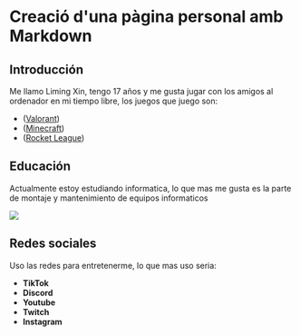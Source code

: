 # Creació d'una pàgina personal amb Markdown

## Introducción
Me llamo Liming Xin, tengo 17 años y me gusta jugar con los amigos al ordenador en mi tiempo libre, los juegos que juego son:
 - ([Valorant](https://playvalorant.com/es-es/?gad=1&gclid=EAIaIQobChMImJLP_MS2gQMV4oRoCR3ZZQxSEAAYASAAEgJT0fD_BwE&gclsrc=aw.ds))
 - ([Minecraft](https://www.minecraft.net/es-es))
 - ([Rocket League](https://www.rocketleague.com/es-es/))

## Educación
Actualmente estoy estudiando informatica, lo que mas me gusta es la parte de montaje y mantenimiento de equipos informaticos

![](https://www.ticarte.com/sites/su/styles/large/public/users/7/teaser/montaje_mantenimiento_equipo.jpg?itok=DM6OPyK-)

## Redes sociales
Uso las redes para entretenerme, lo que mas uso seria:
 - **TikTok**
 - **Discord**
 - **Youtube**
 - **Twitch**
 - **Instagram**


